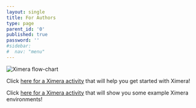 ```yaml
---
layout: single
title: For Authors
type: page
parent_id: '0'
published: true
password: ''
#sidebar:
#  nav: "menu"
---
```






![Ximera flow-chart](https://ximera.osu.edu/introduction/gettingStarted/whatIsXimera/XimeraGraphic.png)


Click [here for a Ximera activity](https://ximera.osu.edu/introduction/gettingStarted) that will help you get started with Ximera!


Click [here for a Ximera activity](https://ximera.osu.edu/introduction/examples) that will show you some example Ximera environments!

